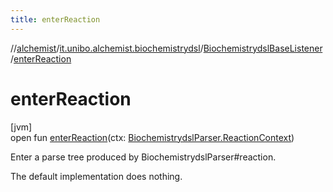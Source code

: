```yaml
---
title: enterReaction
---
```

//[alchemist](../../../index.html)/[it.unibo.alchemist.biochemistrydsl](../index.html)/[BiochemistrydslBaseListener](index.html)/[enterReaction](enter-reaction.html)



# enterReaction



[jvm]\
open fun [enterReaction](enter-reaction.html)(ctx: [BiochemistrydslParser.ReactionContext](../-biochemistrydsl-parser/-reaction-context/index.html))



Enter a parse tree produced by BiochemistrydslParser#reaction. 



The default implementation does nothing.




